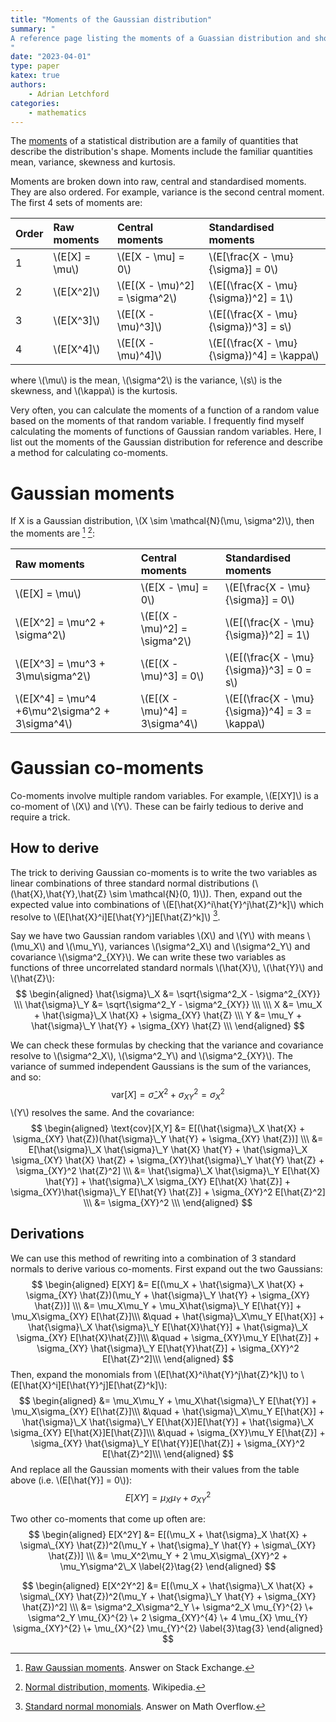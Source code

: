 ```yaml
---
title: "Moments of the Gaussian distribution"
summary: "
A reference page listing the moments of a Guassian distribution and shows how to derive co-moments.
"
date: "2023-04-01"
type: paper
katex: true
authors:
    - Adrian Letchford
categories:
    - mathematics
---
```


The [moments](https://en.wikipedia.org/wiki/Moment_(mathematics)) of a statistical distribution are a family of quantities that describe the distribution's shape. Moments include the familiar quantities mean, variance, skewness and kurtosis.

Moments are broken down into raw, central and standardised moments. They are also ordered. For example, variance is the second central moment. The first 4 sets of moments are:

| Order  | Raw moments         | Central moments                   | Standardised moments                          |
|--------|:--------------------|:----------------------------------|:----------------------------------------------|
| 1      | \\(E[X] = \mu\\)    | \\(E[X - \mu] = 0\\)              | \\(E[\frac{X - \mu}{\sigma}] = 0\\)           |
| 2      | \\(E[X^2]\\)        | \\(E[(X - \mu)^2] = \sigma^2\\)   | \\(E[(\frac{X - \mu}{\sigma})^2] = 1\\)       |
| 3      | \\(E[X^3]\\)        | \\(E[(X - \mu)^3]\\)              | \\(E[(\frac{X - \mu}{\sigma})^3] = s\\)       |
| 4      | \\(E[X^4]\\)        | \\(E[(X - \mu)^4]\\)              | \\(E[(\frac{X - \mu}{\sigma})^4] = \kappa\\)  |

where \\(\mu\\) is the mean, \\(\sigma^2\\) is the variance, \\(s\\) is the skewness, and \\(\kappa\\) is the kurtosis.

Very often, you can calculate the moments of a function of a random value based on the moments of that random variable. I frequently find myself calculating the moments of functions of Gaussian random variables. Here, I list out the moments of the Gaussian distribution for reference and describe a method for calculating co-moments.

# Gaussian moments

If X is a Gaussian distribution, \\(X \sim \mathcal{N}(\mu, \sigma^2)\\), then the moments are [^1] [^2]:


| Raw moments                                      | Central moments                  | Standardised moments                              |
|:-------------------------------------------------|:---------------------------------|:--------------------------------------------------|
| \\(E[X] = \mu\\)                                 | \\(E[X - \mu] = 0\\)             | \\(E[\frac{X - \mu}{\sigma}] = 0\\)               |
| \\(E[X^2] = \mu^2 + \sigma^2\\)                  | \\(E[(X - \mu)^2] = \sigma^2\\)  | \\(E[(\frac{X - \mu}{\sigma})^2] = 1\\)           |
| \\(E[X^3] = \mu^3 + 3\mu\sigma^2\\)              | \\(E[(X - \mu)^3] = 0\\)         | \\(E[(\frac{X - \mu}{\sigma})^3] = 0 = s\\)       |
| \\(E[X^4] = \mu^4 +6\mu^2\sigma^2 + 3\sigma^4\\) | \\(E[(X - \mu)^4] = 3\sigma^4\\) | \\(E[(\frac{X - \mu}{\sigma})^4] = 3 = \kappa\\)  |

# Gaussian co-moments

Co-moments involve multiple random variables. For example, \\(E[XY]\\) is a co-moment of \\(X\\) and \\(Y\\). These can be fairly tedious to derive and require a trick.

## How to derive

The trick to deriving Gaussian co-moments is to write the two variables as linear combinations of three standard normal distributions (\\(\hat{X},\hat{Y},\hat{Z} \sim \mathcal{N}(0, 1)\\)). Then, expand out the expected value into combinations of \\(E[\hat{X}^i\hat{Y}^j\hat{Z}^k]\\) which resolve to \\(E[\hat{X}^i]E[\hat{Y}^j]E[\hat{Z}^k]\\) [^3].


Say we have two Gaussian random variables \\(X\\) and \\(Y\\) with means \\(\mu_X\\) and \\(\mu_Y\\), variances \\(\sigma^2_X\\) and \\(\sigma^2_Y\\) and covariance \\(\sigma^2_{XY}\\). We can write these two variables as functions of three uncorrelated standard normals \\(\hat{X}\\), \\(\hat{Y}\\) and \\(\hat{Z}\\):
$$
\begin{aligned}
\hat{\sigma}\_X &= \sqrt{\sigma^2_X - \sigma^2_{XY}} \\\
\hat{\sigma}\_Y &= \sqrt{\sigma^2_Y - \sigma^2_{XY}} \\\
\\\
X &= \mu_X + \hat{\sigma}\_X \hat{X} + \sigma_{XY} \hat{Z} \\\
Y &= \mu_Y + \hat{\sigma}\_Y \hat{Y} + \sigma_{XY} \hat{Z} \\\
\end{aligned}
$$

We can check these formulas by checking that the variance and covariance resolve to \\(\sigma^2_X\\), \\(\sigma^2_Y\\) and \\(\sigma^2_{XY}\\). The variance of summed independent Gaussians is the sum of the variances, and so:
$$
\text{var}[X] = \hat{\sigma}\_X^2 + \sigma_{XY}^2= \sigma^2_X
$$
\\(Y\\) resolves the same. And the covariance:
$$
\begin{aligned}
\text{cov}[X,Y] &= E[(\hat{\sigma}\_X \hat{X} + \sigma_{XY} \hat{Z})(\hat{\sigma}\_Y \hat{Y} + \sigma_{XY} \hat{Z})] \\\
&= E[\hat{\sigma}\_X \hat{\sigma}\_Y \hat{X} \hat{Y} +  \hat{\sigma}\_X \sigma_{XY} \hat{X} \hat{Z} + \sigma_{XY}\hat{\sigma}\_Y \hat{Y} \hat{Z}  + \sigma_{XY}^2 \hat{Z}^2] \\\
&= \hat{\sigma}\_X \hat{\sigma}\_Y E[\hat{X} \hat{Y}] +  \hat{\sigma}\_X \sigma_{XY} E[\hat{X} \hat{Z}] + \sigma_{XY}\hat{\sigma}\_Y E[\hat{Y} \hat{Z}]  + \sigma_{XY}^2 E[\hat{Z}^2] \\\
&= \sigma_{XY}^2 \\\
\end{aligned}
$$

## Derivations

We can use this method of rewriting into a combination of 3 standard normals to derive various co-moments. First expand out the two Gaussians:
$$
\begin{aligned}
E[XY] &= E[(\mu_X + \hat{\sigma}\_X \hat{X} + \sigma_{XY} \hat{Z})(\mu_Y + \hat{\sigma}\_Y \hat{Y} + \sigma_{XY} \hat{Z})] \\\
&= \mu_X\mu_Y  + \mu_X\hat{\sigma}\_Y E[\hat{Y}] + \mu_X\sigma_{XY} E[\hat{Z}]\\\
&\quad + \hat{\sigma}\_X\mu_Y E[\hat{X}]  + \hat{\sigma}\_X \hat{\sigma}\_Y E[\hat{X}\hat{Y}] + \hat{\sigma}\_X \sigma_{XY} E[\hat{X}\hat{Z}]\\\
&\quad + \sigma_{XY}\mu_Y E[\hat{Z}] + \sigma_{XY} \hat{\sigma}\_Y E[\hat{Y}\hat{Z}] + \sigma_{XY}^2 E[\hat{Z}^2]\\\
\end{aligned}
$$
Then, expand the monomials from  \\(E[\hat{X}^i\hat{Y}^j\hat{Z}^k]\\) to \\(E[\hat{X}^i]E[\hat{Y}^j]E[\hat{Z}^k]\\):
$$
\begin{aligned}
&= \mu_X\mu_Y  + \mu_X\hat{\sigma}\_Y E[\hat{Y}] + \mu_X\sigma_{XY} E[\hat{Z}]\\\
&\quad + \hat{\sigma}\_X\mu_Y E[\hat{X}]  + \hat{\sigma}\_X \hat{\sigma}\_Y E[\hat{X}]E[\hat{Y}] + \hat{\sigma}\_X \sigma_{XY} E[\hat{X}]E[\hat{Z}]\\\
&\quad + \sigma_{XY}\mu_Y E[\hat{Z}] + \sigma_{XY} \hat{\sigma}\_Y E[\hat{Y}]E[\hat{Z}] + \sigma_{XY}^2 E[\hat{Z}^2]\\\
\end{aligned}
$$
And replace all the Gaussian moments with their values from the table above (i.e. \\(E[\hat{Y}] = 0\\)):
$$
E[XY] = \mu_X\mu_Y + \sigma_{XY}^2 \tag{1}
$$

Two other co-moments that come up often are:
$$
\begin{aligned}
E[X^2Y] &= E[(\mu_X + \hat{\sigma}_X \hat{X} + \sigma\_{XY} \hat{Z})^2(\mu_Y + \hat{\sigma}_Y \hat{Y} + \sigma\_{XY} \hat{Z})] \\\
&= \mu_X^2\mu_Y  + 2 \mu_X\sigma\_{XY}^2 + \mu_Y\sigma^2\_X \label{2}\tag{2}
\end{aligned}
$$



$$
\begin{aligned}
E[X^2Y^2] &= E[(\mu_X + \hat{\sigma}\_X \hat{X} + \sigma\_{XY} \hat{Z})^2(\mu_Y + \hat{\sigma}\_Y \hat{Y} + \sigma_{XY} \hat{Z})^2] \\\
&= \sigma^2_X\sigma^2_Y
\+ \sigma^2_X \mu_{Y}^{2}
\+ \sigma^2_Y \mu_{X}^{2}
\+ 2 \sigma_{XY}^{4}
\+ 4 \mu_{X} \mu_{Y} \sigma_{XY}^{2}
\+ \mu_{X}^{2} \mu_{Y}^{2}  \label{3}\tag{3}
\end{aligned}
$$

[^1]: [Raw Gaussian moments](https://math.stackexchange.com/a/4030443). Answer on Stack Exchange.
[^2]: [Normal distribution, moments](https://en.wikipedia.org/wiki/Normal_distribution#Moments). Wikipedia.
[^3]: [Standard normal monomials](https://mathoverflow.net/questions/330162/correlation-between-square-of-normal-random-variables#comment822946_330162). Answer on Math Overflow.